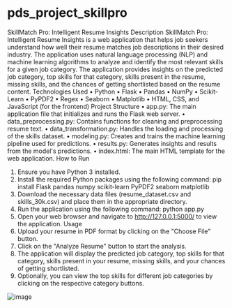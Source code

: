 # pds_project_skillpro

SkillMatch Pro: Intelligent Resume Insights 
Description
SkillMatch Pro: Intelligent Resume Insights is a web application that helps job seekers understand how well their resume matches job descriptions in their desired industry. The application uses natural language processing (NLP) and machine learning algorithms to analyze and identify the most relevant skills for a given job category. The application provides insights on the predicted job category, top skills for that category, skills present in the resume, missing skills, and the chances of getting shortlisted based on the resume content.
Technologies Used
•	Python
•	Flask
•	Pandas
•	NumPy
•	Scikit-Learn
•	PyPDF2
•	Regex
•	Seaborn
•	Matplotlib
•	HTML, CSS, and JavaScript (for the frontend)
Project Structure
•	app.py: The main application file that initializes and runs the Flask web server.
•	data_preprocessing.py: Contains functions for cleaning and preprocessing resume text.
•	data_transformation.py: Handles the loading and processing of the skills dataset.
•	modeling.py: Creates and trains the machine learning pipeline used for predictions.
•	results.py: Generates insights and results from the model's predictions.
•	index.html: The main HTML template for the web application.
How to Run
1.	Ensure you have Python 3 installed.
2.	Install the required Python packages using the following command:
pip install Flask pandas numpy scikit-learn PyPDF2 seaborn matplotlib 
3.	Download the necessary data files (resume_dataset.csv and skills_30k.csv) and place them in the appropriate directory.
4.	Run the application using the following command:
python app.py 
5.	Open your web browser and navigate to http://127.0.0.1:5000/ to view the application.
Usage
1.	Upload your resume in PDF format by clicking on the "Choose File" button.
2.	Click on the "Analyze Resume" button to start the analysis.
3.	The application will display the predicted job category, top skills for that category, skills present in your resume, missing skills, and your chances of getting shortlisted.
4.	Optionally, you can view the top skills for different job categories by clicking on the respective category buttons.

![image](https://user-images.githubusercontent.com/98427744/236995901-587362bd-7b35-4505-8e7d-8dfae29610bc.png)
